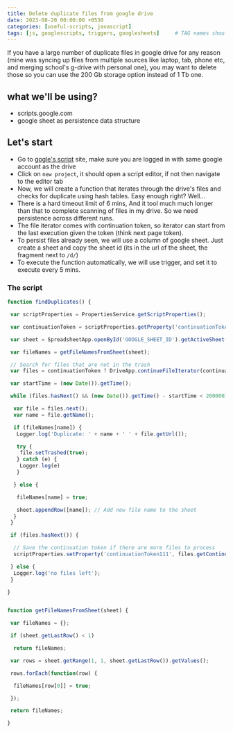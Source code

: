 ```yaml
---
title: Delete duplicate files from google drive
date: 2023-08-20 00:00:00 +0530
categories: [useful-scripts, javascript]
tags: [js, googlescripts, triggers, googlesheets]     # TAG names should always be lowercase
---
```



If you have a large number of duplicate files in google drive for any reason (mine was syncing up files from multiple sources like laptop, tab, phone etc, and merging school's g-drive with personal one), you may want to delete those so you can use the 200 Gb storage option instead of 1 Tb one.

## what we'll be using?
- scripts.google.com
- google sheet as persistence data structure

## Let's start
- Go to [gogle's script](https://script.google.com/) site, make sure you are logged in with same google account as the drive
- Click on `new project`, it should open a script editor, if not then navigate to the editor tab
- Now, we will create a function that iterates through the drive's files and checks for duplicate using hash tables. Easy enough right? Well...
- There is a hard timeout limit of 6 mins, And it tool much much longer than that to complete scanning of files in my drive. So we need persistence across different runs.
- The file iterator comes with continuation token, so iterator can start from the last execution given the token (think next page token).
- To persist files already seen, we will use a column of google sheet. Just create a sheet and copy the sheet id (its in the url of the sheet, the fragment next to ``/d/``)
- To execute the function automatically, we will use trigger, and set it to execute every 5 mins.

### The script

```js
function findDuplicates() {

 var scriptProperties = PropertiesService.getScriptProperties();

 var continuationToken = scriptProperties.getProperty('continuationToken111');

 var sheet = SpreadsheetApp.openById('GOOGLE_SHEET_ID').getActiveSheet();

 var fileNames = getFileNamesFromSheet(sheet);

 // Search for files that are not in the trash
 var files = continuationToken ? DriveApp.continueFileIterator(continuationToken) : DriveApp.searchFiles('trashed = false');

 var startTime = (new Date()).getTime();

 while (files.hasNext() && (new Date()).getTime() - startTime < 260000) { // to make sure the execution completes within 5 min, before next execution is triggered

  var file = files.next();
  var name = file.getName();

  if (fileNames[name]) {
   Logger.log('Duplicate: ' + name + ' ' + file.getUrl());

   try {
    file.setTrashed(true);
   } catch (e) {
    Logger.log(e)
   }

  } else {

   fileNames[name] = true;

   sheet.appendRow([name]); // Add new file name to the sheet
  }
 }

 if (files.hasNext()) {

  // Save the continuation token if there are more files to process
  scriptProperties.setProperty('continuationToken111', files.getContinuationToken());

 } else {
  Logger.log('no files left');
 }

}


function getFileNamesFromSheet(sheet) {

 var fileNames = {};

 if (sheet.getLastRow() < 1)

  return fileNames;

 var rows = sheet.getRange(1, 1, sheet.getLastRow()).getValues();

 rows.forEach(function(row) {

  fileNames[row[0]] = true;

 });

 return fileNames;

}
```

